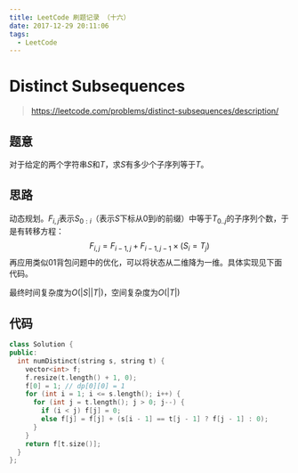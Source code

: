 ```yaml
---
title: LeetCode 刷题记录 （十六）
date: 2017-12-29 20:11:06
tags:
  - LeetCode
---
```


# Distinct Subsequences

> https://leetcode.com/problems/distinct-subsequences/description/

## 题意

对于给定的两个字符串$S$和$T$，求$S$有多少个子序列等于$T$。

<!-- More -->

## 思路

动态规划。$F_{i,j}$表示$S_{0:i}$（表示$S$下标从$0$到$i$的前缀）中等于$T_{0..j}$的子序列个数，于是有转移方程：
$$
F_{i,j}=F_{i-1,j}+F_{i-1,j-1}\times(S_{i}=T_{j})
$$
再应用类似01背包问题中的优化，可以将状态从二维降为一维。具体实现见下面代码。

最终时间复杂度为$O(|S||T|)$，空间复杂度为$O(|T|)$

## 代码

```c++
class Solution {
public:
  int numDistinct(string s, string t) {
    vector<int> f;
    f.resize(t.length() + 1, 0);
    f[0] = 1; // dp[0][0] = 1
    for (int i = 1; i <= s.length(); i++) {
      for (int j = t.length(); j > 0; j--) {
        if (i < j) f[j] = 0;
        else f[j] = f[j] + (s[i - 1] == t[j - 1] ? f[j - 1] : 0);
      }
    }
    return f[t.size()];
  }
};
```
